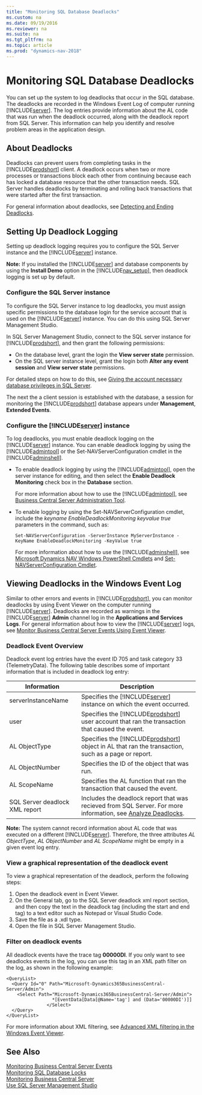 ```yaml
---
title: "Monitoring SQL Database Deadlocks"
ms.custom: na
ms.date: 09/19/2016
ms.reviewer: na
ms.suite: na
ms.tgt_pltfrm: na
ms.topic: article
ms.prod: "dynamics-nav-2018"
---
```

# Monitoring SQL Database Deadlocks
You can set up the system to log deadlocks that occur in the SQL database. The deadlocks are recorded in the Windows Event Log of computer running [!INCLUDE[server](../developer/includes/server.md)]. The log entries provide information about the AL code that was run when the deadlock occurred, along with the deadlock report from SQL Server. This information can help you identify and resolve problem areas in the application design.

## About Deadlocks
Deadlocks can prevent users from completing tasks in the [!INCLUDE[prodshort](../developer/includes/prodshort.md)] client. A deadlock occurs when two or more processes or transactions block each other from continuing because each has locked a database resource that the other transaction needs. SQL Server handles deadlocks by terminating and rolling back transactions that were started after the first transaction.

For general information about deadlocks, see [Detecting and Ending Deadlocks](https://aka.ms/detectingendingdeadlocks).

## Setting Up Deadlock Logging
Setting up deadlock logging requires you to configure the SQL Server instance and the [!INCLUDE[server](../developer/includes/server.md)] instance.

**Note:**  If you installed the [!INCLUDE[server](../developer/includes/server.md)] and database components by using the **Install Demo** option in the [!INCLUDE[nav_setup](../developer/includes/nav_setup_md.md)], then deadlock logging is set up by default.   

### Configure the SQL Server instance
To configure the SQL Server instance to log deadlocks, you must assign specific permissions to the database login for the service account that is used on the [!INCLUDE[server](../developer/includes/server.md)] instance. You can do this using SQL Server Management Studio.

In SQL Server Management Studio, connect to the SQL server instance for [!INCLUDE[prodshort](../developer/includes/prodshort.md)], and then grant the following permissions:
-   On the database level, grant the login the **View server state** permission.
-   On the SQL server instance level, grant the login both **Alter any event session** and **View server state** permissions.

For detailed steps on how to do this, see [Giving the account necessary database privileges in SQL Server](Provisioning-the-Microsoft-Dynamics-NAV-Server-Account.md#dbo).

The next the a client session is established with the database, a session for monitoring the [!INCLUDE[prodshort](../developer/includes/prodshort.md)] database appears under  **Management**, **Extended Events**.

### Configure the [!INCLUDE[server](../developer/includes/server.md)] instance
To log deadlocks, you must enable deadlock logging on the [!INCLUDE[server](../developer/includes/server.md)] instance. You can enable deadlock logging by using the [!INCLUDE[admintool](../developer/includes/admintool.md)] or the Set-NAVServerConfiguration cmdlet in the [!INCLUDE[adminshell](../developer/includes/adminshell.md)].

-   To enable deadlock logging by using the [!INCLUDE[admintool](../developer/includes/admintool.md)], open the server instance for editing, and then select the **Enable Deadlock Monitoring** check box in the **Database** section.

    For more information about how to use the [!INCLUDE[admintool](../developer/includes/admintool.md)], see [Business Central Server Administration Tool](administration-tool.md).

-   To enable logging by using the Set-NAVServerConfiguration cmdlet, include the *keyname EnableDeadlockMonitoring keyvalue true* parameters in the command, such as:

    ```
    Set-NAVServerConfiguration -ServerInstance MyServerInstance -KeyName EnableDeadlockMonitoring -KeyValue true
    ```
    For more information about how to use the [!INCLUDE[adminshell](../developer/includes/adminshell.md)], see [Microsoft Dynamics NAV Windows PowerShell Cmdlets](Microsoft-Dynamics-NAV-Windows-PowerShell-Cmdlets.md) and [Set-NAVServerConfiguration Cmdlet](https://go.microsoft.com/fwlink/?linkid=401394).

## Viewing Deadlocks in the Windows Event Log
Similar to other errors and events in [!INCLUDE[prodshort](../developer/includes/prodshort.md)], you can monitor deadlocks by using Event Viewer on the computer running [!INCLUDE[server](../developer/includes/server.md)]. Deadlocks are recorded as warnings in the [!INCLUDE[server](../developer/includes/server.md)]  **Admin** channel log in the **Applications and Services Logs**. For general information about how to view the [!INCLUDE[server](../developer/includes/server.md)] logs, see [Monitor Business Central Server Events Using Event Viewer](monitor-server-events-windows-event-log.md).

### Deadlock Event Overview
Deadlock event log entries have the event ID 705 and task category 33 (TelemetryData). The following table describes some of important information that is included in deadlock log entry:

|  Information |  Description  |
|--------------|---------------|
|serverInstanceName|Specifies the [!INCLUDE[server](../developer/includes/server.md)] instance on which the event occurred.|
|user|Specifies the [!INCLUDE[prodshort](../developer/includes/prodshort.md)] user account that ran the transaction that caused the event.|
|AL ObjectType|Specifies the [!INCLUDE[prodshort](../developer/includes/prodshort.md)] object in AL that ran the transaction, such as a page or report.|
|AL ObjectNumber|Specifies the ID of the object that was run.|
|AL ScopeName|Specifies the AL function that ran the transaction that caused the event.|
|SQL Server deadlock XML report|Includes the deadlock report that was recieved from SQL Server. For more information, see [Analyze Deadlocks](https://aka.ms/analyzedeadlocks).|

**Note:**  The system cannot record information about AL code that was executed on a different  [!INCLUDE[server](../developer/includes/server.md)]. Therefore, the three attributes *AL ObjectType*, *AL ObjectNumber* and *AL ScopeName* might be empty in a given event log entry.

### View a graphical representation of the deadlock event
To view a graphical representation of the deadlock, perform the following steps:
1.  Open the deadlock event in Event Viewer.
2.  On the General tab, go to the SQL Server deadlock xml report section, and then copy the text in the deadlock tag (including the start and end tag) to a text editor such as Notepad or Visual Studio Code.
3.  Save the file as a .xdl type.
4.  Open the file in SQL Server Management Studio.

### Filter on deadlock events
All deadlock events have the trace tag **00000DI**. If you only want to see deadlocks events in the log, you can use this tag in an XML path filter on the log, as shown in the following example:

```
<QueryList>
  <Query Id="0" Path="Microsoft-Dynamics365BusinessCentral-Server/Admin">
    <Select Path="Microsoft-Dynamics365BusinessCentral-Server/Admin">
                 *[EventData[Data[@Name='tag'] and (Data='00000DI')]]
               </Select>
  </Query>
</QueryList>
```
For more information about XML filtering, see [Advanced XML filtering in the Windows Event Viewer](https://aka.ms/advancedxmlfilteringeventviewer).
##  See Also
[Monitoring Business Central Server Events](monitor-server-events.md)  
[Monitoring SQL Database Locks](monitor-database-locks.md)  
[Monitoring Business Central Server](monitor-server.md)  
[Use SQL Server Management Studio](https://aka.ms/usesqlservermanagementstudio)
